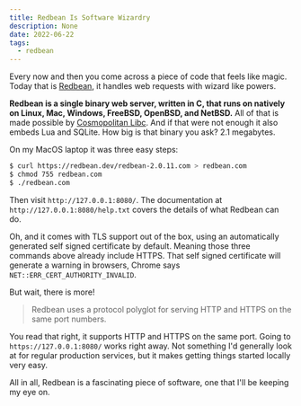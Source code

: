 ```yaml
---
title: Redbean Is Software Wizardry
description: None
date: 2022-06-22
tags:
  - redbean
---
```


Every now and then you come across a piece of code that feels like magic.  Today that is [Redbean](https://redbean.dev/), it handles web requests with wizard like powers.

**Redbean is a single binary web server, written in C, that runs on natively on Linux, Mac, Windows, FreeBSD, OpenBSD, and NetBSD.**  All of that is made possible by [Cosmopolitan Libc](https://justine.lol/cosmopolitan/index.html).  And if that were not enough it also embeds Lua and SQLite.  How big is that binary you ask?  2.1 megabytes.

On my MacOS laptop it was three easy steps:

```bash
$ curl https://redbean.dev/redbean-2.0.11.com > redbean.com
$ chmod 755 redbean.com 
$ ./redbean.com
```

Then visit `http://127.0.0.1:8080/`.  The documentation at `http://127.0.0.1:8080/help.txt` covers the details of what Redbean can do.

Oh, and it comes with TLS support out of the box, using an automatically generated self signed certificate by default.  Meaning those three commands above already include HTTPS.  That self signed certificate will generate a warning in browsers, Chrome says `NET::ERR_CERT_AUTHORITY_INVALID`.

But wait, there is more!

> Redbean uses a protocol polyglot for serving HTTP and HTTPS on the same port numbers.

You read that right, it supports HTTP and HTTPS on the same port.  Going to `https://127.0.0.1:8080/` works right away.  Not something I'd generally look at for regular production services, but it makes getting things started locally very easy.

All in all, Redbean is a fascinating piece of software, one that I'll be keeping my eye on.
